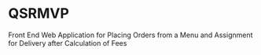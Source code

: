 # QSRMVP
Front End Web Application for Placing Orders from a Menu and Assignment for Delivery after Calculation of Fees
